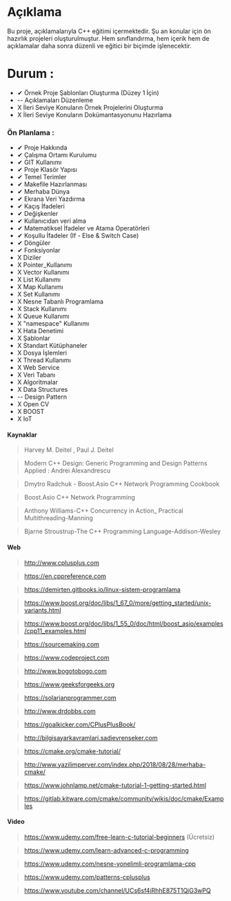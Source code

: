 # Açıklama
Bu proje, açıklamalarıyla C++ eğitimi içermektedir. Şu an konular için ön hazırlık projeleri oluşturulmuştur. Hem sınıflandırma, hem içerik hem de açıklamalar daha sonra düzenli ve eğitici bir biçimde işlenecektir.  

# Durum :
*   ✔ Örnek Proje Şablonları Oluşturma (Düzey 1 İçin)
*   \-- Açıklamaları Düzenleme
*   X İleri Seviye Konuların Örnek Projelerini Oluşturma
*   X İleri Seviye Konuların Dokümantasyonunu Hazırlama

### Ön Planlama :
* ✔ Proje Hakkında
* ✔ Çalışma Ortamı Kurulumu
* ✔ GIT Kullanımı
* ✔ Proje Klasör Yapısı
* ✔ Temel Terimler
* ✔ Makefile Hazırlanması
* ✔ Merhaba Dünya
* ✔ Ekrana Veri Yazdırma
* ✔ Kaçış İfadeleri
* ✔ Değişkenler
* ✔ Kullanıcıdan veri alma
* ✔ Matematiksel İfadeler ve Atama Operatörleri
* ✔ Koşullu İfadeler (If - Else & Switch Case)
* ✔ Döngüler
* ✔ Fonksiyonlar
* X  Diziler
* X  Pointer_Kullanımı
* X  Vector Kullanımı
* X  List Kullanımı
* X  Map Kullanımı
* X  Set Kullanımı
* X  Nesne Tabanlı Programlama
* X  Stack Kullanımı
* X  Queue Kullanımı
* X  "namespace" Kullanımı
* X  Hata Denetimi
* X  Şablonlar
* X  Standart Kütüphaneler
* X  Dosya İşlemleri
* X  Thread Kullanımı
* X  Web Service
* X  Veri Tabanı
* X  Algoritmalar
* X  Data Structures
* \--   Design Pattern
* X  Open CV
* X  BOOST
* X  IoT

#### Kaynaklar
> Harvey M. Deitel , Paul J. Deitel

> Modern C++ Design: Generic Programming and Design Patterns Applied : Andrei Alexandrescu

> Dmytro Radchuk - Boost.Asio C++ Network Programming Cookbook

> Boost.Asio C++ Network Programming

> Anthony Williams-C++ Concurrency in Action_ Practical Multithreading-Manning

> Bjarne Stroustrup-The C++ Programming Language-Addison-Wesley 


#### Web

> http://www.cplusplus.com

> https://en.cppreference.com

> https://demirten.gitbooks.io/linux-sistem-programlama

> https://www.boost.org/doc/libs/1_67_0/more/getting_started/unix-variants.html

> https://www.boost.org/doc/libs/1_55_0/doc/html/boost_asio/examples/cpp11_examples.html

> https://sourcemaking.com

> https://www.codeproject.com

> http://www.bogotobogo.com

> https://www.geeksforgeeks.org

> https://solarianprogrammer.com

> http://www.drdobbs.com

> https://goalkicker.com/CPlusPlusBook/

> http://bilgisayarkavramlari.sadievrenseker.com

> https://cmake.org/cmake-tutorial/

> http://www.yazilimperver.com/index.php/2018/08/28/merhaba-cmake/

> https://www.johnlamp.net/cmake-tutorial-1-getting-started.html

> https://gitlab.kitware.com/cmake/community/wikis/doc/cmake/Examples


#### Video

> https://www.udemy.com/free-learn-c-tutorial-beginners (Ücretsiz)

> https://www.udemy.com/learn-advanced-c-programming

> https://www.udemy.com/nesne-yonelimli-programlama-cpp

> https://www.udemy.com/patterns-cplusplus

> https://www.youtube.com/channel/UCs6sf4iRhhE875T1QjG3wPQ

